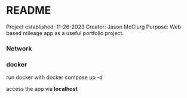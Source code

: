 # README
Project established: 11-26-2023
Creator: Jason McClurg
Purpose: Web based mileage app as a useful portfolio project.

### Network

### docker
run docker with 
    docker compose up -d

access the app via **localhost**
